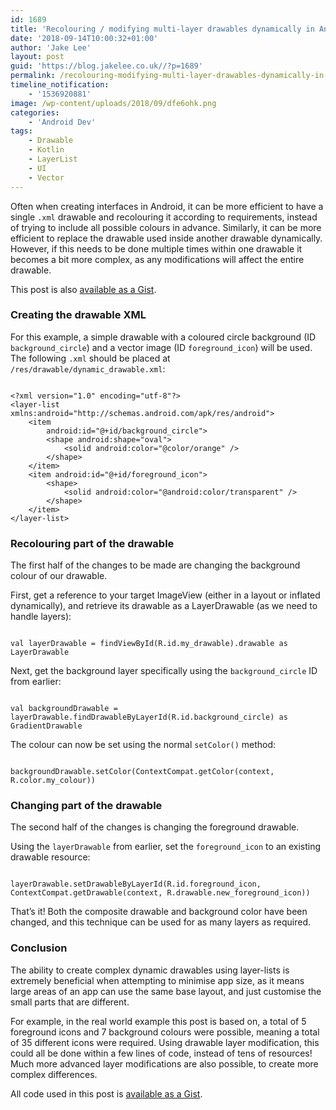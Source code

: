 ```yaml
---
id: 1689
title: 'Recolouring / modifying multi-layer drawables dynamically in Android'
date: '2018-09-14T10:00:32+01:00'
author: 'Jake Lee'
layout: post
guid: 'https://blog.jakelee.co.uk//?p=1689'
permalink: /recolouring-modifying-multi-layer-drawables-dynamically-in-android/
timeline_notification:
    - '1536920881'
image: /wp-content/uploads/2018/09/dfe6ohk.png
categories:
    - 'Android Dev'
tags:
    - Drawable
    - Kotlin
    - LayerList
    - UI
    - Vector
---
```


Often when creating interfaces in Android, it can be more efficient to have a single `.xml` drawable and recolouring it according to requirements, instead of trying to include all possible colours in advance. Similarly, it can be more efficient to replace the drawable used inside another drawable dynamically. However, if this needs to be done multiple times within one drawable it becomes a bit more complex, as any modifications will affect the entire drawable.

This post is also [available as a Gist](https://gist.github.com/JakeSteam/1113e35ab13d4998f94d2d4a14c720f8).

### Creating the drawable XML

For this example, a simple drawable with a coloured circle background (ID `background_circle`) and a vector image (ID `foreground_icon`) will be used. The following `.xml` should be placed at `/res/drawable/dynamic_drawable.xml`:

```

<?xml version="1.0" encoding="utf-8"?>
<layer-list xmlns:android="http://schemas.android.com/apk/res/android">
    <item
        android:id="@+id/background_circle">
        <shape android:shape="oval">
            <solid android:color="@color/orange" />
        </shape>
    </item>
    <item android:id="@+id/foreground_icon">
        <shape>
            <solid android:color="@android:color/transparent" />
        </shape>
    </item>
</layer-list>
```

### Recolouring part of the drawable

The first half of the changes to be made are changing the background colour of our drawable.

First, get a reference to your target ImageView (either in a layout or inflated dynamically), and retrieve its drawable as a LayerDrawable (as we need to handle layers):

```

val layerDrawable = findViewById(R.id.my_drawable).drawable as LayerDrawable
```

Next, get the background layer specifically using the `background_circle` ID from earlier:

```

val backgroundDrawable = layerDrawable.findDrawableByLayerId(R.id.background_circle) as GradientDrawable
```

The colour can now be set using the normal `setColor()` method:

```

backgroundDrawable.setColor(ContextCompat.getColor(context, R.color.my_colour))
```

### Changing part of the drawable

The second half of the changes is changing the foreground drawable.

Using the `layerDrawable` from earlier, set the `foreground_icon` to an existing drawable resource:

```

layerDrawable.setDrawableByLayerId(R.id.foreground_icon, ContextCompat.getDrawable(context, R.drawable.new_foreground_icon))
```

That’s it! Both the composite drawable and background color have been changed, and this technique can be used for as many layers as required.

### Conclusion

The ability to create complex dynamic drawables using layer-lists is extremely beneficial when attempting to minimise app size, as it means large areas of an app can use the same base layout, and just customise the small parts that are different.

For example, in the real world example this post is based on, a total of 5 foreground icons and 7 background colours were possible, meaning a total of 35 different icons were required. Using drawable layer modification, this could all be done within a few lines of code, instead of tens of resources! Much more advanced layer modifications are also possible, to create more complex differences.

All code used in this post is [available as a Gist](https://gist.github.com/JakeSteam/1113e35ab13d4998f94d2d4a14c720f8).